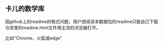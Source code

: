 ## 卡儿的数学库

因github上的readme的格式问题，用户想阅读本数据包的readme只能自己下载仓库里的readme.html文件用主流的浏览器打开。

比如"Chrome、火狐或edge"

